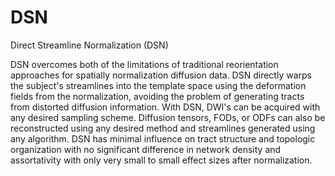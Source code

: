 # DSN
Direct Streamline Normalization (DSN)

DSN overcomes both of the limitations of traditional reorientation approaches for spatially normalization diffusion data. DSN directly warps the subject's streamlines into the template space using the deformation fields from the normalization, avoiding the problem of generating tracts from distorted diffusion information. With DSN, DWI's can be acquired with any desired sampling scheme. Diffusion tensors, FODs, or ODFs can also be reconstructed using any desired method and streamlines generated using any algorithm. DSN has minimal influence on tract structure and topologic organization with no significant difference in network density and assortativity with only very small to small effect sizes after normalization. 
